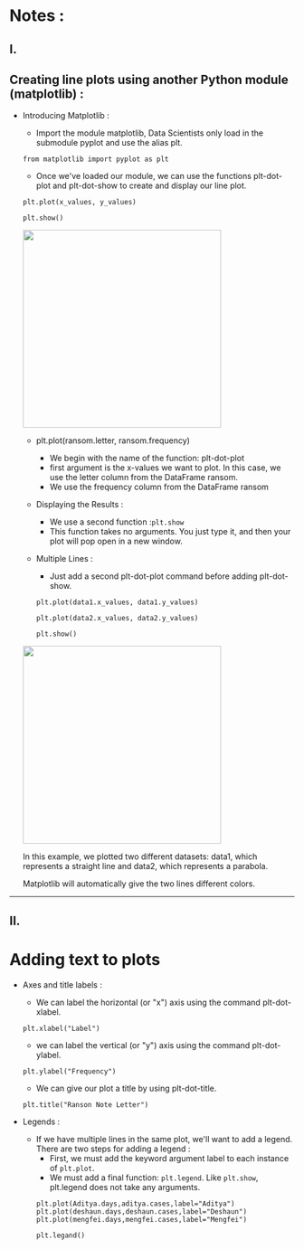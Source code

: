 # Notes :
## I.
## Creating line plots using another Python module (matplotlib) :
- Introducing Matplotlib :
  - Import the module matplotlib, Data Scientists only load in the submodule pyplot and use the alias plt.
  ```
  from matplotlib import pyplot as plt
  ```
  - Once we've loaded our module, we can use the functions plt-dot-plot and plt-dot-show to create and display our line plot.
  
  ```
  plt.plot(x_values, y_values)
  
  plt.show()
  ```
  <img src ="https://tse3.mm.bing.net/th?id=OIP.V9Jery-6LudgGZUHPKDL0QHaFs&pid=Api&P=0" width="350">
  
  - plt.plot(ransom.letter, ransom.frequency) 
    - We begin with the name of the function: plt-dot-plot
    - first argument is the x-values we want to plot. In this case, we use the letter column from the DataFrame ransom.
    - We use the frequency column from the DataFrame ransom
  - Displaying the Results :
    - We use a second function :`plt.show`
    - This function takes no arguments. You just type it, and then your plot will pop open in a new window.
      
  - Multiple Lines :
    -  Just add a second plt-dot-plot command before adding plt-dot-show.
    ```
    plt.plot(data1.x_values, data1.y_values)
    ```
    ```
    plt.plot(data2.x_values, data2.y_values)
    ``` 
    ```
    plt.show()
    ```
  <img src ="https://matplotlib.org/1.4.1/pyplots/pyplot_three.hires.png" width="350">
  
     In this example, we plotted two different datasets: data1, which represents a straight line and data2, which represents a parabola.
       
     Matplotlib will automatically give the two lines different colors.
----------------------------------------------------------------------------------------------------------------------------------------------------------------------------------------------------------------------------

## II.
# Adding text to plots
- Axes and title labels :
  - We can label the horizontal (or "x") axis using the command plt-dot-xlabel. 
  ```
  plt.xlabel("Label")
  ```
  
  - we can label the vertical (or "y") axis using the command plt-dot-ylabel.
  ```
  plt.ylabel("Frequency")
  ```
  
  - We can give our plot a title by using plt-dot-title.
  ``` 
  plt.title("Ranson Note Letter")  
  
  ```
- Legends :
  - If we have multiple lines in the same plot, we'll want to add a legend. There are two steps for adding a legend :
    - First, we must add the keyword argument label to each instance of `plt.plot`.
    - We must add a final function: `plt.legend`. Like `plt.show`, plt.legend does not take any arguments.
    ```
    plt.plot(Aditya.days,aditya.cases,label="Aditya")
    plt.plot(deshaun.days,deshaun.cases,label="Deshaun")
    plt.plot(mengfei.days,mengfei.cases,label="Mengfei")
    
    plt.legand()
    ```
    
    
    
     
    